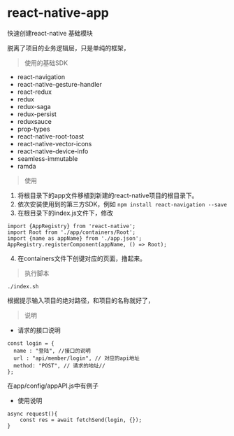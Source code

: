 # react-native-app
快速创建react-native 基础模块

脱离了项目的业务逻辑层，只是单纯的框架，

> 使用的基础SDK

* react-navigation 
* react-native-gesture-handler
* react-redux
* redux
* redux-saga
* redux-persist
* reduxsauce
* prop-types
* react-native-root-toast
* react-native-vector-icons
* react-native-device-info
* seamless-immutable
* ramda

> 使用

1. 将根目录下的app文件移植到新建的react-native项目的根目录下。
2. 依次安装使用到的第三方SDK，例如 
`npm install react-navigation --save`
3. 在根目录下的index.js文件下，修改 
```
import {AppRegistry} from 'react-native';
import Root from './app/containers/Root';
import {name as appName} from './app.json';
AppRegistry.registerComponent(appName, () => Root); 

```
4. 在containers文件下创键对应的页面，撸起来。


> 执行脚本

` ./index.sh `

根据提示输入项目的绝对路径，和项目的名称就好了，

> 说明

* 请求的接口说明

```
const login = { 
  name : "登陆", //接口的说明
  url : "api/member/login", // 对应的api地址
  method: "POST", // 请求的地址//
};
```
在app/config/appAPI.js中有例子

* 使用说明

```
async request(){
	const res = await fetchSend(login, {});
}
```





